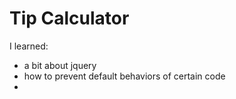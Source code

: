 # Tip Calculator

I learned:
* a bit about jquery
* how to prevent default behaviors of certain code
* 
